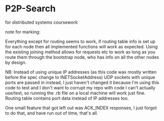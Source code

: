 P2P-Search
==========

for distributed systems coursework


note for marking:

Everything except for routing seems to work, if routing table info is set up for each node then all implemented functions will work as expected. Using the existing joining method allows for requests etc to work as long as you route them through the bootstrap node, who has info on all the other nodes by design.

NB: Instead of using unique IP addresses (as this code was mostly written before the spec change to INETSocketAddress) UDP sockets with unique ports are passed in instead, I just haven't changed it because I'm using this code to test and I don't want to corrupt my repo with code I can't actually use/test, so running the .rb file on a local machine will work just fine. Routing table contains port data instead of IP addresses too.

One small feature that got left out was ACK_INDEX responses, I just forgot to do that, and have run out of time, that's all.
